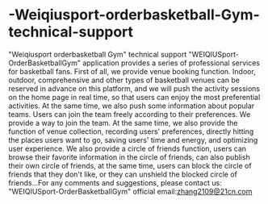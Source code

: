 # -Weiqiusport-orderbasketball-Gym-technical-support
"Weiqiusport orderbasketball Gym" technical support
"WEIQIUSport-OrderBasketballGym" application provides a series of professional services for basketball fans. First of all, we provide venue booking function. Indoor, outdoor, comprehensive and other types of basketball venues can be reserved in advance on this platform, and we will push the activity sessions on the home page in real time, so that users can enjoy the most preferential activities. At the same time, we also push some information about popular teams. Users can join the team freely according to their preferences. We provide a way to join the team. At the same time, we also provide the function of venue collection, recording users' preferences, directly hitting the places users want to go, saving users' time and energy, and optimizing user experience. We also provide a circle of friends function, users can browse their favorite information in the circle of friends, can also publish their own circle of friends, at the same time, users can block the circle of friends that they don't like, or they can unshield the blocked circle of friends…For any comments and suggestions, please contact us: "WEIQIUSport-OrderBasketballGym" official email:zhang2109@21cn.com
